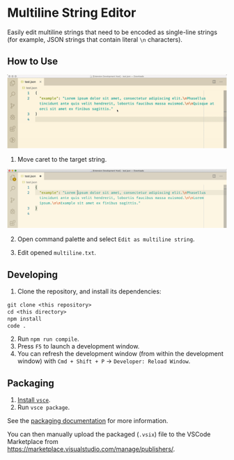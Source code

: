 # Multiline String Editor

Easily edit multiline strings that need to be encoded as single-line strings (for example, JSON strings that contain literal `\n` characters).

## How to Use

![how_to_use](./assets/how_to_use.gif)

1. Move caret to the target string.

![caret_on_target](./assets/caret_on_target.png)

2. Open command palette and select `Edit as multiline string`.

3. Edit opened `multiline.txt`.

## Developing

1. Clone the repository, and install its dependencies:

```
git clone <this repository>
cd <this directory>
npm install
code .
```

2. Run `npm run compile`.
3. Press `F5` to launch a development window.
4. You can refresh the development window (from within the development window) with `Cmd + Shift + P` -> `Developer: Reload Window`.

## Packaging

1. [Install `vsce`](https://code.visualstudio.com/api/working-with-extensions/publishing-extension#vsce).
2. Run `vsce package`.

See the [packaging documentation](https://code.visualstudio.com/api/working-with-extensions/publishing-extension#packaging-extensions) for more information.

You can then manually upload the packaged (`.vsix`) file to the VSCode Marketplace from https://marketplace.visualstudio.com/manage/publishers/<your-publisher>.
